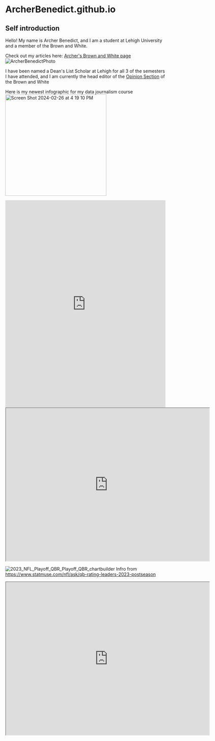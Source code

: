 # ArcherBenedict.github.io

## Self introduction 
Hello! My name is Archer Benedict, and I am a student at Lehigh University and a member of the Brown and White. 

Check out my articles here: [Archer's Brown and White page](https://thebrownandwhite.com/?s=archer+benedict)
![ArcherBenedictPhoto](https://github.com/ArcherBenedict/ArcherBenedict.github.io/blob/main/February%2010th,%202024%204.JPEG?raw=true)

I have been named a Dean's List Scholar at Lehigh for all 3 of the semesters I have attended, and I am currently the head editor of the [Opinion Section](https://thebrownandwhite.com/?s=archer+benedict) of the Brown and White  

Here is my newest infographic for my data journalism course
<img width="318" alt="Screen Shot 2024-02-26 at 4 19 10 PM" src="https://github.com/ArcherBenedict/ArcherBenedict.github.io/assets/160147428/5c0ea0a3-84f4-4d11-ae8b-d17994d0ab08">

<iframe src='https://cdn.knightlab.com/libs/timeline3/latest/embed/index.html?source=10DbU6nN3qSALpHdClAzUly8slCb5G57nj5G9Pq8eS_0&font=Default&lang=en&initial_zoom=2&height=650' width='100%' height='650' webkitallowfullscreen mozallowfullscreen allowfullscreen frameborder='0'></iframe>

<iframe src="https://www.google.com/maps/d/u/0/embed?mid=1roiY-cPA36NQbccmRsAKaQ2UbGuv2hM&ehbc=2E312F" width="640" height="480"></iframe>


![2023_NFL_Playoff_QBR_Playoff_QBR_chartbuilder](https://github.com/ArcherBenedict/ArcherBenedict.github.io/assets/160147428/519ada54-c8a3-4df0-b24c-3537672fd068)
Infro from https://www.statmuse.com/nfl/ask/qb-rating-leaders-2023-postseason

<iframe src="https://www.google.com/maps/d/u/0/embed?mid=1KXf4tZl3s2zyu_tagqWZ45vicXCLqF0&ehbc=2E312F" width="640" height="480"></iframe>
